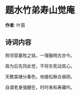# 题水竹弟寿山觉庵

**作者**: 叶茵

## 诗词内容

照邻营墓牧之铭，一理融明古亦今。

政为后先同此觉，不将生死动其心。

天教棠棣分春色，地接松楸合昼阴。

自谓老身强健在，时时来和寿藏吟。

